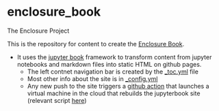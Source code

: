 # enclosure_book
The Enclosure Project 

This is the repository for content to create the [Enclosure Book](https://jhconning.github.io/enclosure_book/).

- It uses the [jupyter book](https://jupyterbook.org/intro.html) framework to transform content from jupyter notebooks and markdown files into static HTML on github pages.
   - The left contnet navigation bar is created by the [_toc.yml](https://github.com/jhconning/enclosure_book/blob/main/_toc.yml) file
   - Most other info about the site is in [_config.yml](https://github.com/jhconning/enclosure_book/blob/main/_config.yml) 
   - Any new push to the site triggers a [github action](https://jupyterbook.org/publish/gh-pages.html?highlight=github%20action) that launches a virtual machine in the cloud that rebuilds the jupyterbook site (relevant script [here](https://github.com/jhconning/enclosure_book/blob/main/.github/workflows/book.yml))
